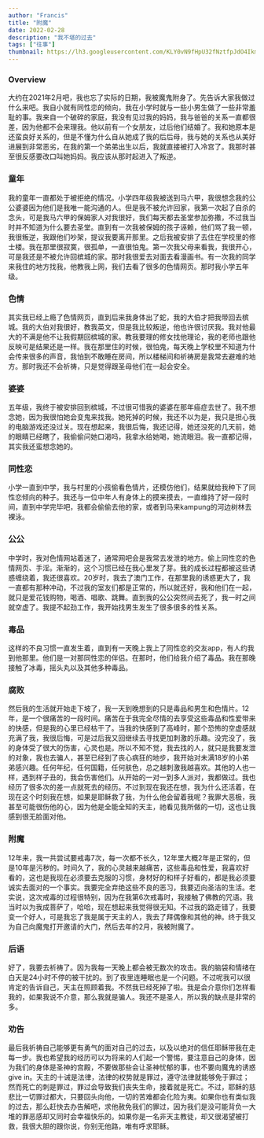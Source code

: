 ```yaml
---
author: "Francis"
title: "附魔"
date: 2022-02-28
description: "我不堪的过去"
tags: ["往事"]
thumbnail: https://lh3.googleusercontent.com/KLY0vN9fHpU32fNztfpJdO4Ikm2wSYgdc6TNE-ARVIUy3jos1jhiV0f9Cdo5F42IG8UiWtGTd0Kl3rAcfPSzV4MjnvW713FhpN-9nBxN85bXwmnf9zSn4ofPQ5oNAxa_GHItsnQvrFf1BaGB986htZVNiYlCCCCBoRT_-duiik7OBOlZqGz70s7EXpDVeTydorwegt2Pu0Q23m7_aJ99OwSvGZgyEo2uOQxe97OSgmTSjCD3IBTs5UDN2OISFgEtNBBUZSF8InJ_KQ6yYIXxNdxczMYBhmRPbQVM1WpXTxnF6Q0_Jt6qW9yWZHQELpwI927VAuxg2nKvCzWSqpjDyqo_fehnEO1h3uOO0bX4x2pnXR0Du1oYGHd4tjxK-SQJO0v-IyryfEyci4vP7vbhR7e7_Ol3Ms9NmSwZD6WolQq_jy1Kf9ziASOgkZ8omDtL1tbWBxif3Q53l55OU1YtRdy5QhilvMXxG-3acu86RbKuO-Jvp1nNZN4pPh7FjBrxFDtWoFjNpT-Ai6SXyMKPhMLp3Go1nuvRWGCAoco4I9YxMVxR0LC7gemukgrbFE-35GPyDPWVf25DfmyuVrhmNNc_NSS36V4qlehepwvlXH2X_wUsENHF3xn4WkjLXMKcaWVEYQzG9RGZynx2XNS-yvRtExhh3GnI40zgZZI5rF3A7wHk-QaOXGZly3ghrXAx10gbMCbgwzblWQ8OvNQQNiQd7A=w918-h688-no?authuser=0
---
```


### Overview
大约在2021年2月吧，我也忘了实际的日期，我被魔鬼附身了。先告诉大家我做过什么来吧。我自小就有同性恋的倾向，我在小学时就与一些小男生做了一些非常羞耻的事。我来自一个破碎的家庭，我没有见过我的妈妈，我与爸爸的关系一直都很差，因为他都不会来理我。他以前有一个女朋友，过后他们结婚了。我和她原本是还蛮良好关系的，但是不懂为什么自从她成了我的后后母，我与她的关系也从美好进展到非常恶劣，在我的第一个弟弟出生以后，我就直接被打入冷宫了。我那时甚至很反感要改口叫她妈妈。我应该从那时起进入了叛逆。

### 童年
我的童年一直都处于被拒绝的情况。小学四年级我被送到马六甲，我很想念我的公公婆婆因为他们是我唯一能沟通的人。但是我不被允许回家，我第一次起了自杀的念头，可是我马六甲的保姆家人对我很好，我们每天都去圣堂参加弥撒，不过我当时并不知道为什么要去圣堂。直到有一次我被保姆的孩子诬赖，他们骂了我一顿，我很叛逆，我跟他们吵架，提议我要离开那里。之后我被安排了去住在学校里的修士楼。我在那里很寂寞，很孤单，一直很怕鬼。第一次我父母来看我，我很开心，可是我还是不被允许回槟城的家。那时我很爱去对面去看漫画书。有一次我的同学来我住的地方找我，他教我上网，我们去看了很多的色情网页。那时我小学五年级。

### 色情
其实我已经上瘾了色情网页，直到后来我身体出了蛇，我的大伯才把我带回去槟城。我的大伯对我很好，教我英文，但是我比较叛逆，他也许很讨厌我。我对他最大的不满是他不让我假期回槟城的家。教我要理的修女找他理论，我的老师也跟他反映可是结果还是一样。我在那里住的时候，很怕鬼，每天晚上学校里不知道为什会传来很多的声音，我怕到不敢睡在房间，所以楼梯间和祈祷房是我常去避难的地方。那时我还不会祈祷，只是觉得跟圣母他们在一起会安全。

### 婆婆
五年级，我终于被安排回到槟城，不过很可惜我的婆婆在那年癌症去世了。我不想念她，因为我很怕她会变鬼来找我。她死掉的时候，我还不以为是，我只是担心我的电脑游戏还没过关。现在想起来，我很后悔，我还记得，她还没死的几天前，她的眼睛已经瞎了，我偷偷问她口渴吗，我拿水给她喝，她流眼泪。我一直都记得，其实我还蛮想念她的。

### 同性恋
小学一直到中学，我与村里的小孩偷看色情片，还模仿他们，结果就给我种下了同性恋倾向的种子。我还与一位中年人有身体上的摸来摸去，一直维持了好一段时间，直到中学完毕吧，我都会偷偷去他的家，或者到马来kampung的河边树林去裸泳。

### 公公
中学时，我对色情网站着迷了，通常网吧会是我常去发泄的地方。偷上同性恋的色情网页、手淫。渐渐的，这个习惯已经在我心里发了芽。我的成长过程都被这些诱惑缠绕着，我还很喜欢。20岁时，我去了澳门工作，在那里我的诱惑更大了，我一直都有那种冲动，不过我的室友们都是正常的，所以就还好，我和他们在一起，就只是爱花钱购物，喝酒、唱歌、跳舞。直到我的公公突然间去死了，我一时之间就空虚了。我提不起劲工作，我开始找男生发生了很多很多的性关系。

### 毒品
这样的不良习惯一直发生着，直到有一天晚上我上了同性恋的交友app，有人约我到他那里。他们是一对那同性恋的伴侣。在那时，他们给我介绍了毒品。我在那晚接触了冰毒，摇头丸以及其他多种毒品。

### 腐败
然后我的生活就开始走下坡了，我一天到晚想到的只是毒品和男生和色情片。12年，是一个很痛苦的一段时间。痛苦在于我完全尽情的去享受这些毒品和性爱带来的快感，但是我的心里已经枯干了。当我的快感到了高峰时，那个恐怖的空虚感就充满了我，我很后悔，可是过后我又回继续去寻找更加刺激的乐趣。没完没了，我的身体受了很大的伤害，心灵也是。所以不知不觉，我去找的人，就只是我要发泄的对象，我也去骗人，甚至已经到了丧心病狂的地步，我开始对未满18岁的小弟弟感兴趣。任何年纪，任何国籍，任何肤色，总之越刺激我越喜欢。其他的人也一样，遇到样子丑的，我会伤害他们。从开始的一对一到多人派对，我都做过。我也经历了很多次的差一点就死去的经历。不过到现在我还在想，我为什么还活着，在现在这个时刻我在想，如果是耶稣救了我，为什么他会留着我呢？我罪大恶极，我甚至可能很伤他的心，因为他是全能全知的天主，祂看见我所做的一切，这也让我感到很无脸面对他。

### 附魔
12年来，我一共尝试要戒毒7次，每一次都不长久，12年里大概2年是正常的，但是10年是污秽的。时间久了，我的心灵越来越痛苦，这些毒品和性爱，我喜欢好看的，这也是我现在必须要去克服的习惯，身材好的和样子好看的，都是我必须要诚实去面对的一个事实。我要完全弃绝这些不良的恶习，我要迈向圣洁的生活。老实说，这次戒毒的过程很特别，因为在我第6次戒毒时，我接触了佛教的咒语。我当时以为我成菩萨了，哈哈，现在想起来我觉得很无知。不过我的路走错了，我要变一个好人，可是我忘了我是属于天主的人，我去了拜偶像和其他的神。终于我又为自己向魔鬼打开邀请的大门，然后去年的2月，我被附魔了。

### 后语
好了，我要去祈祷了。因为我每一天晚上都会被无数次的攻击。我的脑袋和情绪在白天是24小时不停的被干扰的。到了夜里连睡眠也是一个问题。不过呢我可以很肯定的告诉自己，天主在照顾着我。不然我已经死掉了啦。我是会介意你们怎样看我的，如果我说不介意，那么我就是骗人。我还不是圣人，所以我的缺点是非常的多。

### 劝告
最后我祈祷自己能够更有勇气的面对自己的过去，以及以绝对的信任耶稣带我在走每一步。我也希望我的经历可以为将来的人们起一个警惕，要注意自己的身体，因为我们的身体是圣神的宫殿，不要做那些会让圣神忧郁的事，也不要向魔鬼的诱惑give in。天主的十诫是法律，法律的权势就是罪过，遵守法律就能够免于罪过；然而死亡的刺是罪过，罪过会导致我们丧失生命，接着就是死亡。不过，耶稣的慈悲比一切罪过都大，只要回头向他，一切的苦难都会化险为夷。如果你也有类似我的过去，那么赶快去办告解吧，求他赦免我们的罪过，因为我们是没可能背负一大堆的罪恶感却又同时会幸福快乐的。如果你是一名非天主教徒，却又很渴望被打救，我很大胆的跟你说，你别无他路，唯有呼求耶稣。
